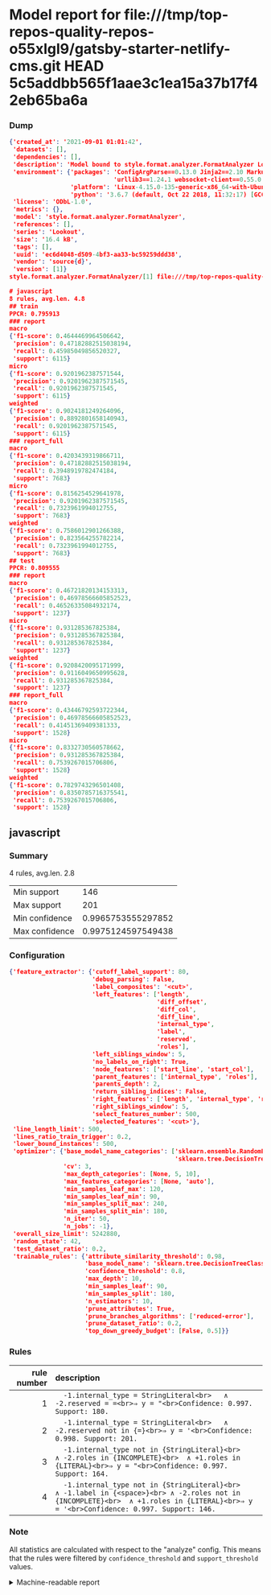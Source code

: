 # Model report for file:///tmp/top-repos-quality-repos-o55xlgl9/gatsby-starter-netlify-cms.git HEAD 5c5addbb565f1aae3c1ea15a37b17f42eb65ba6a

### Dump

```json
{'created_at': '2021-09-01 01:01:42',
 'datasets': [],
 'dependencies': [],
 'description': 'Model bound to style.format.analyzer.FormatAnalyzer Lookout analyzer.',
 'environment': {'packages': 'ConfigArgParse==0.13.0 Jinja2==2.10 MarkupSafe==1.1.1 PyStemmer==1.3.0 PyYAML==5.1 Pympler==0.5 SQLAlchemy==1.2.10 SQLAlchemy-Utils==0.33.3 asdf==2.3.2 bblfsh==2.12.7 boto==2.49.0 boto3==1.9.130 botocore==1.12.130 cachetools==2.0.1 certifi==2019.3.9 chardet==3.0.4 clint==0.5.1 docker==3.7.0 docker-pycreds==0.4.0 dulwich==0.19.11 grpcio==1.19.0 grpcio-tools==1.19.0 humanfriendly==4.16.1 humanize==0.5.1 idna==2.8 jmespath==0.9.4 jsonschema==2.6.0 lookout-sdk==0.4.1 lookout-sdk-ml==0.19.0 lookout-style==0.2.0 lz4==2.1.6 modelforge==0.12.1 numpy==1.16.2 packaging==19.0 pandas==0.22.0 pip==19.0.3 protobuf==3.7.0 psycopg2-binary==2.7.5 pygtrie==2.3 pyparsing==2.3.1 python-dateutil==2.8.0 python-igraph==0.7.1.post6 pytz==2019.1 requests==2.21.0 requirements-parser==0.2.0 scikit-learn==0.20.1 scikit-optimize==0.5.2 scipy==1.2.1 semantic-version==2.6.0 setuptools==40.8.0 six==1.12.0 smart-open==1.8.1 sourced-ml==0.8.2 spdx==2.5.0 stringcase==1.2.0 tabulate==0.8.2 tqdm==4.31.1 '
                             'urllib3==1.24.1 websocket-client==0.55.0 xxhash==1.3.0',
                 'platform': 'Linux-4.15.0-135-generic-x86_64-with-Ubuntu-18.04-bionic',
                 'python': '3.6.7 (default, Oct 22 2018, 11:32:17) [GCC 8.2.0]'},
 'license': 'ODbL-1.0',
 'metrics': {},
 'model': 'style.format.analyzer.FormatAnalyzer',
 'references': [],
 'series': 'Lookout',
 'size': '16.4 kB',
 'tags': [],
 'uuid': 'ec6d4048-d509-4bf3-aa33-bc59259ddd38',
 'vendor': 'source{d}',
 'version': [1]}
style.format.analyzer.FormatAnalyzer/[1] file:///tmp/top-repos-quality-repos-o55xlgl9/gatsby-starter-netlify-cms.git 5c5addbb565f1aae3c1ea15a37b17f42eb65ba6a

# javascript
8 rules, avg.len. 4.8
## train
PPCR: 0.795913
### report
macro
{'f1-score': 0.4644469964506642,
 'precision': 0.47182882515038194,
 'recall': 0.45985049856520327,
 'support': 6115}
micro
{'f1-score': 0.9201962387571544,
 'precision': 0.9201962387571545,
 'recall': 0.9201962387571545,
 'support': 6115}
weighted
{'f1-score': 0.9024181249264096,
 'precision': 0.8892801658140943,
 'recall': 0.9201962387571545,
 'support': 6115}
### report_full
macro
{'f1-score': 0.4203439319866711,
 'precision': 0.47182882515038194,
 'recall': 0.3948919782474184,
 'support': 7683}
micro
{'f1-score': 0.8156254529641978,
 'precision': 0.9201962387571545,
 'recall': 0.7323961994012755,
 'support': 7683}
weighted
{'f1-score': 0.7586012901266388,
 'precision': 0.823564255782214,
 'recall': 0.7323961994012755,
 'support': 7683}
## test
PPCR: 0.809555
### report
macro
{'f1-score': 0.46721820134153313,
 'precision': 0.46978566605852523,
 'recall': 0.46526335084932174,
 'support': 1237}
micro
{'f1-score': 0.931285367825384,
 'precision': 0.931285367825384,
 'recall': 0.931285367825384,
 'support': 1237}
weighted
{'f1-score': 0.9208420095171999,
 'precision': 0.9116049650995628,
 'recall': 0.931285367825384,
 'support': 1237}
### report_full
macro
{'f1-score': 0.43446792593722344,
 'precision': 0.46978566605852523,
 'recall': 0.41451369409381333,
 'support': 1528}
micro
{'f1-score': 0.8332730560578662,
 'precision': 0.931285367825384,
 'recall': 0.7539267015706806,
 'support': 1528}
weighted
{'f1-score': 0.7829743296501408,
 'precision': 0.8350785716375541,
 'recall': 0.7539267015706806,
 'support': 1528}
```

## javascript
### Summary
4 rules, avg.len. 2.8

| | |
|-|-|
|Min support|146|
|Max support|201|
|Min confidence|0.9965753555297852|
|Max confidence|0.9975124597549438|

### Configuration

```json
{'feature_extractor': {'cutoff_label_support': 80,
                       'debug_parsing': False,
                       'label_composites': '<cut>',
                       'left_features': ['length',
                                         'diff_offset',
                                         'diff_col',
                                         'diff_line',
                                         'internal_type',
                                         'label',
                                         'reserved',
                                         'roles'],
                       'left_siblings_window': 5,
                       'no_labels_on_right': True,
                       'node_features': ['start_line', 'start_col'],
                       'parent_features': ['internal_type', 'roles'],
                       'parents_depth': 2,
                       'return_sibling_indices': False,
                       'right_features': ['length', 'internal_type', 'reserved', 'roles'],
                       'right_siblings_window': 5,
                       'select_features_number': 500,
                       'selected_features': '<cut>'},
 'line_length_limit': 500,
 'lines_ratio_train_trigger': 0.2,
 'lower_bound_instances': 500,
 'optimizer': {'base_model_name_categories': ['sklearn.ensemble.RandomForestClassifier',
                                              'sklearn.tree.DecisionTreeClassifier'],
               'cv': 3,
               'max_depth_categories': [None, 5, 10],
               'max_features_categories': [None, 'auto'],
               'min_samples_leaf_max': 120,
               'min_samples_leaf_min': 90,
               'min_samples_split_max': 240,
               'min_samples_split_min': 180,
               'n_iter': 50,
               'n_jobs': -1},
 'overall_size_limit': 5242880,
 'random_state': 42,
 'test_dataset_ratio': 0.2,
 'trainable_rules': {'attribute_similarity_threshold': 0.98,
                     'base_model_name': 'sklearn.tree.DecisionTreeClassifier',
                     'confidence_threshold': 0.8,
                     'max_depth': 10,
                     'min_samples_leaf': 90,
                     'min_samples_split': 180,
                     'n_estimators': 10,
                     'prune_attributes': True,
                     'prune_branches_algorithms': ['reduced-error'],
                     'prune_dataset_ratio': 0.2,
                     'top_down_greedy_budget': [False, 0.5]}}
```

### Rules

| rule number | description |
|----:|:-----|
| 1 | `  -1.internal_type = StringLiteral<br>	∧ -2.reserved = =<br>⇒ y = "<br>Confidence: 0.997. Support: 180.` |
| 2 | `  -1.internal_type = StringLiteral<br>	∧ -2.reserved not in {=}<br>⇒ y = '<br>Confidence: 0.998. Support: 201.` |
| 3 | `  -1.internal_type not in {StringLiteral}<br>	∧ -2.roles in {INCOMPLETE}<br>	∧ +1.roles in {LITERAL}<br>⇒ y = "<br>Confidence: 0.997. Support: 164.` |
| 4 | `  -1.internal_type not in {StringLiteral}<br>	∧ -1.label in {<space>}<br>	∧ -2.roles not in {INCOMPLETE}<br>	∧ +1.roles in {LITERAL}<br>⇒ y = '<br>Confidence: 0.997. Support: 146.` |

### Note
All statistics are calculated with respect to the "analyze" config. This means that the rules were filtered by
`confidence_threshold` and `support_threshold` values.

<details>
    <summary>Machine-readable report</summary>
```json
{"javascript": {"avg_rule_len": 2.75, "max_conf": 0.9975124597549438, "max_support": 201, "min_conf": 0.9965753555297852, "min_support": 146, "num_rules": 4}}
```
</details>
